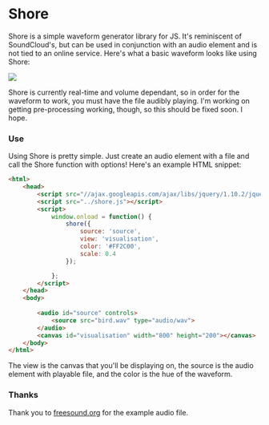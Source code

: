 Shore
=====

Shore is a simple waveform generator library for JS. It's reminiscent of SoundCloud's, but can be used in conjunction with an audio element and is not tied to an online service. Here's what a basic waveform looks like using Shore:

![](http://codingbean.com/shore/wave1.png)

Shore is currently real-time and volume dependant, so in order for the waveform to work, you must have the file audibly playing. I'm working on getting pre-processing working, though, so this should be fixed soon. I hope.

### Use

Using Shore is pretty simple. Just create an audio element with a file and call the Shore function with options! Here's an example HTML snippet:

```HTML
<html>
	<head>
		<script src="//ajax.googleapis.com/ajax/libs/jquery/1.10.2/jquery.min.js"></script>
		<script src="../shore.js"></script>
		<script>
			window.onload = function() {
				shore({
					source: 'source',
					view: 'visualisation',
					color: '#FF2C00',
					scale: 0.4
				});

			};
		</script>
	</head>
	<body>
		
		<audio id="source" controls>
  			<source src="bird.wav" type="audio/wav">
		</audio>
		<canvas id="visualisation" width="800" height="200"></canvas>
	</body>
</html>
```

The view is the canvas that you'll be displaying on, the source is the audio element with playable file, and the color is the hue of the waveform.

### Thanks

Thank you to [freesound.org](http://instagram.com/p/jU4RWIxZ7u/) for the example audio file.
